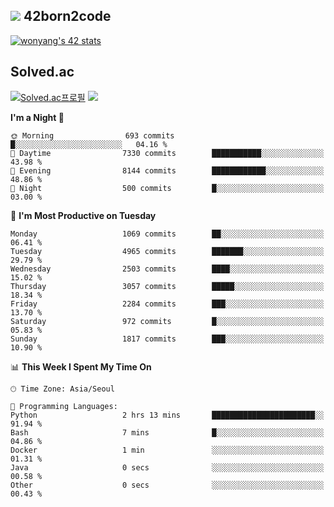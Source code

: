 
## <img src="https://img.shields.io/badge/-000000?style=flat&logo=42&logoColor=white"> 42born2code
<!--[![wonyang's 42 stats](https://badge42.vercel.app/api/v2/cl5nhe5b6007809kydha7ht42/stats?cursusId=21&coalitionId=88)](https://profile.intra.42.fr/users/wonyang)-->

[![wonyang's 42 stats](https://badge.mediaplus.ma/starryblue/wonyang?1337Badge=off&UM6P=off)](https://github.com/oakoudad/badge42)

## Solved.ac
[![Solved.ac프로필](http://mazassumnida.wtf/api/v2/generate_badge?boj=bennyws)](https://solved.ac/bennyws)
<a href="https://solved.ac/bennyws"><img src="http://mazandi.herokuapp.com/api?handle=bennyws&theme=cold"/></a>

<!--START_SECTION:waka-->
**I'm a Night 🦉** 

```text
🌞 Morning                693 commits         █░░░░░░░░░░░░░░░░░░░░░░░░   04.16 % 
🌆 Daytime                7330 commits        ███████████░░░░░░░░░░░░░░   43.98 % 
🌃 Evening                8144 commits        ████████████░░░░░░░░░░░░░   48.86 % 
🌙 Night                  500 commits         █░░░░░░░░░░░░░░░░░░░░░░░░   03.00 % 
```
📅 **I'm Most Productive on Tuesday** 

```text
Monday                   1069 commits        ██░░░░░░░░░░░░░░░░░░░░░░░   06.41 % 
Tuesday                  4965 commits        ███████░░░░░░░░░░░░░░░░░░   29.79 % 
Wednesday                2503 commits        ████░░░░░░░░░░░░░░░░░░░░░   15.02 % 
Thursday                 3057 commits        █████░░░░░░░░░░░░░░░░░░░░   18.34 % 
Friday                   2284 commits        ███░░░░░░░░░░░░░░░░░░░░░░   13.70 % 
Saturday                 972 commits         █░░░░░░░░░░░░░░░░░░░░░░░░   05.83 % 
Sunday                   1817 commits        ███░░░░░░░░░░░░░░░░░░░░░░   10.90 % 
```


📊 **This Week I Spent My Time On** 

```text
🕑︎ Time Zone: Asia/Seoul

💬 Programming Languages: 
Python                   2 hrs 13 mins       ███████████████████████░░   91.94 % 
Bash                     7 mins              █░░░░░░░░░░░░░░░░░░░░░░░░   04.86 % 
Docker                   1 min               ░░░░░░░░░░░░░░░░░░░░░░░░░   01.31 % 
Java                     0 secs              ░░░░░░░░░░░░░░░░░░░░░░░░░   00.58 % 
Other                    0 secs              ░░░░░░░░░░░░░░░░░░░░░░░░░   00.43 % 
```


<!--END_SECTION:waka-->
